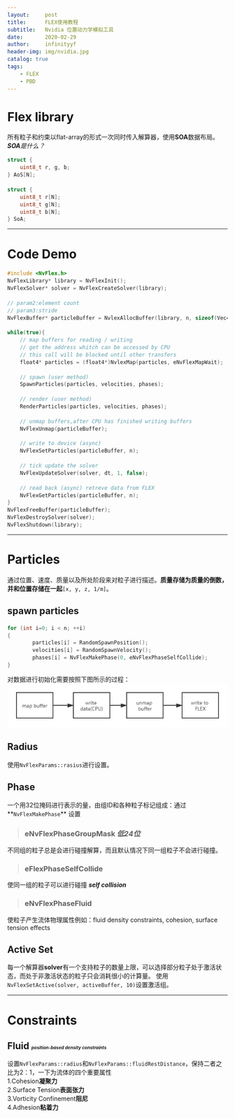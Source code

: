 ```yaml
---
layout:     post
title:      FLEX使用教程
subtitle:   Nvidia 位置动力学模拟工具
date:       2020-02-29
author:     infinityyf
header-img: img/nvidia.jpg
catalog: true
tags:
    - FLEX
    - PBD
---
```

Flex library  
===
所有粒子和约束以flat-array的形式一次同时传入解算器，使用**SOA**数据布局。  
_**SOA**是什么？_
```C
struct {
    uint8_t r, g, b;
} AoS[N];

struct {
    uint8_t r[N];
    uint8_t g[N];
    uint8_t b[N];
} SoA;
```
___
# Code Demo  

```C
#include <NvFlex.h>
NvFlexLibrary* library = NvFlexInit();
NvFlexSolver* solver = NvFlexCreateSolver(library);

// param2:element count
// param3:stride
NvFlexBuffer* particleBuffer = NvlexAllocBuffer(library, n, sizeof(Vec4), eNvFlexBufferHost);

while(true){
    // map buffers for reading / writing
    // get the address whitch can be accessed by CPU
    // this call will be blocked until other transfers
    float4* particles = (float4*)NvlexMap(particles, eNvFlexMapWait);

    // spawn (user method)
    SpawnParticles(particles, velocities, phases);

    // render (user method)
    RenderParticles(particles, velocities, phases);

    // unmap buffers,after CPU has finished writing buffers
    NvFlexUnmap(particleBuffer);

    // write to device (async) 
    NvFlexSetParticles(particleBuffer, n);

    // tick update the solver
    NvFlexUpdateSolver(solver, dt, 1, false);

    // read back (async) retreve data from FLEX
    NvFlexGetParticles(particleBuffer, n);
}
NvFlexFreeBuffer(particleBuffer);
NvFlexDestroySolver(solver);
NvFlexShutdown(library);
```
___
# Particles
通过位置、速度、质量以及所处阶段来对粒子进行描述。**质量存储为质量的倒数，并和位置存储在一起**`[x, y, z, 1/m]`。  
## spawn particles
```c
for (int i=0; i < n; ++i)
{
        particles[i] = RandomSpawnPosition();
        velocities[i] = RandomSpawnVelocity();
        phases[i] = NvFlexMakePhase(0, eNvFlexPhaseSelfCollide);
}
```
对数据进行初始化需要按照下图所示的过程：
![alt](../img/FLEX/spawn_particles.png)  
## Radius  
使用`NvFlexParams::rasius`进行设置。

## Phase
一个用32位掩码进行表示的量，由组ID和各种粒子标记组成：通过**`NvFlexMakePhase`** 设置
> ### eNvFlexPhaseGroupMask _**低24位**_
不同组的粒子总是会进行碰撞解算，而且默认情况下同一组粒子不会进行碰撞。
> ### eFlexPhaseSelfCollide 
使同一组的粒子可以进行碰撞 _**self collision**_
> ### eNvFlexPhaseFluid 
使粒子产生流体物理属性例如：fluid density constraints, cohesion, surface tension effects

## Active Set
每一个解算器**solver**有一个支持粒子的数量上限，可以选择部分粒子处于激活状态，而处于非激活状态的粒子只会消耗很小的计算量。
使用`NvFlexSetActive(solver, activeBuffer, 10)`设置激活组。

___
# Constraints
## Fluid <font size=1>_position-based density constraints_</font>
设置`NvFlexParams::radius`和`NvFlexParams::fluidRestDistance`，保持二者之比为2：1，一下为流体的四个重要属性  
1.Cohesion**凝聚力**  
2.Surface Tension**表面张力**  
3.Vorticity Confinement**阻尼**  
4.Adhesion**粘着力**





